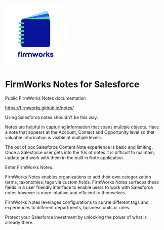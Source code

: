 <img src="docs/images/FirmWorksNotes.svg" alt="FirmWorks Notes" height="200"/>

# FirmWorks Notes for Salesforce

Public FirmWorks Notes documentation

https://firmworks.github.io/notes/

Using Salesforce notes shouldn't be this way.

Notes are helpful in capturing information that spans multiple objects. Have a note that appears at the Account, Contact and Opportunity level so that valuable information is visible at multiple levels.

The out of box Salesforce Content Note experience is basic and limiting. Once a Salesforce user gets into the 10s of notes it is difficult to maintain, update and work with them in the built in Note application.

Enter FirmWorks Notes.

FirmWorks Notes enables organizations to add their own categorization terms, taxonomies, tags via custom fields. FirmWorks Notes surfaces these fields in a user friendly interface to enable users to work with Salesforce notes however is more intuitive and efficient to themselves.

FirmWorks Notes leverages configurations to curate different tags and experiences to different departments, business units or roles.

Protect your Salesforce investment by unlocking the power of what is already there.